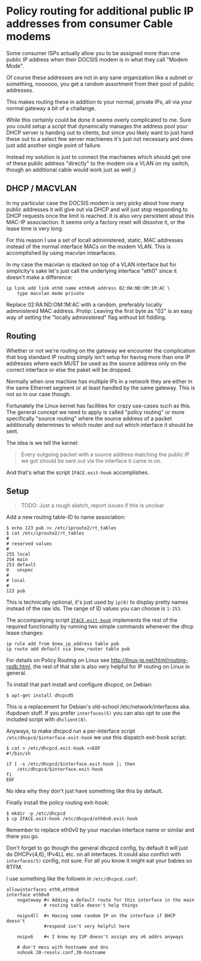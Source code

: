 Policy routing for additional public IP addresses from consumer Cable modems
============================================================================

Some consumer ISPs actually allow you to be assigned more than one public
IP address when their DOCSIS modem is in what they call "Modem Mode".

Of course these addresses are not in any sane organization like a subnet or
something, noooooo, you get a random assortment from their pool of public
addresses.

This makes routing these in addition to your normal, private IPs, all via
your normal gateway a bit of a challange.

While this certainly could be done it seems overly complicated to me. Sure
you could setup a script that dynamically manages the address pool your
DHCP server is handing out to clients, but since you likely want to just
hand these out to a select few server machienes it's just not necessary and
does just add another single point of failure.

Instead my solution is just to connect the machienes which should get one
of these public address "directly" to the modem via a VLAN on my switch,
though an additional cable would work just as well ;)



## DHCP / MACVLAN

In my particular case the DOCSIS modem is very picky about how many public
addresses it will give out via DHCP and will just stop responding to DHCP
requests once the limit is reached. It is also _very_ persistent about this
MAC-IP associaction. It seems only a factory reset will dissolve it, or the
lease time is very long.

For this reason I use a set of locall administered, static, MAC addresses
instead of the normal interface MACs on the modem VLAN. This is
accomplished by using macvlan intearfaces.

In my case the macvlan is stacked on top of a VLAN interface but for
simplicity's sake let's just call the underlying interface "eth0" since it
doesn't make a difference:

    ip link add link eth0 name eth0v0 address 02:RA:ND:OM:1M:AC \
        type macvlan mode private

Replace 02:RA:ND:OM:1M:AC with a random, preferably locally administered
MAC address. Protip: Leaving the first byte as "02" is an easy way of
setting the "locally administered" flag without bit fiddling.



## Routing

Whether or not we're routing on the gateway we encounter the complication
that bog standard IP routing simply isn't setup for having more than one IP
addresses where each MUST be used as the source address only on the correct
interface or else the paket will be dropped.

Normally when one machine has multiple IPs in a network they are either in
the same Ethernet segment or at least handled by the same gateway. This is
not so in our case though.

Fortunately the Linux kernel has facilities for crazy use-cases such as
this. The general concept we need to apply is called "policy routing" or
more specifically "source routing" where the source address of a packet
additionally determines to which router and out which interface it should
be sent.

The idea is we tell the kernel:

> Every outgoing packet with a source address matching the public IP we got
> should be sent out via the interface it came in on.

And that's what the script `IFACE.exit-hook` accomplishes.



## Setup

> TODO: Just a rough sketch, report issues if this is unclear

Add a new routing table-ID to name association:

    $ echo 123 pub >> /etc/iproute2/rt_tables
    $ cat /etc/iproute2/rt_tables
    #
    # reserved values
    #
    255	local
    254	main
    253	default
    0	unspec
    #
    # local
    #
    123 pub

This is technically optional, it's just used by `ip(8)` to display pretty
names instead of the raw ids. The range of ID values you can choose is
`1-253`.

The accompanying script [`IFACE.exit-hook`](./IFACE.exit-hook) implements
the rest of the required functionality by running two simple commands
whenever the dhcp lease changes:

    ip rule add from $new_ip_address table pub
    ip route add default via $new_router table pub

For details on Policy Routing on Linux see
http://linux-ip.net/html/routing-rpdb.html, the rest of that site is also
very helpful for IP routing on Linux in general.

To install that part install and configure dhcpcd, on Debian:

    $ apt-get install dhcpcd5

This is a replacement for Debian's old-school /etc/network/interfaces
aka. ifupdown stuff. If you prefer `interfaces(5)` you can also opt to use
the included script with `dhclient(8)`.

Anyways, to make dhcpcd run a per-interface script
`/etc/dhcpcd/$interface.exit-hook` we use this dispatch exit-hook script:

    $ cat > /etc/dhcpcd.exit-hook <<EOF
    #!/bin/sh

    if [ -x /etc/dhcpcd/$interface.exit-hook ]; then
        /etc/dhcpcd/$interface.exit-hook
    fi
    EOF

No idea why they don't just have something like this by default.

Finally install the policy routing exit-hook:

    $ mkdir -p /etc/dhcpcd
    $ cp IFACE.exit-hook /etc/dhcpcd/eth0v0.exit-hook

Remember to replace eth0v0 by your macvlan interface name or similar and
there you go.

Don't forget to go though the general dhcpcd config, by default it will
just do DHCPv{4,6}, IPv4LL etc. on all interfaces. It could also conflict
with `interfaces(5)` config, not sure. For all you know it might eat your
babies so RTFM.

I use something like the followin in `/etc/dhcpcd.conf`:

    allowinterfaces eth0,eth0v0
    interface eth0v0
        nogateway #< Adding a default route for this interface in the main
                  # routing table doesn't help things

        noipv4ll  #< Having some random IP on the interface if DHCP doesn't
                  #respond isn't very helpful here

        noipv6    #< I know my ISP doesn't assign any v6 addrs anyways

        # don't mess with hostname and dns
        nohook 20-resolv.conf,30-hostname
